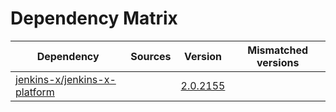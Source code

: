 # Dependency Matrix

Dependency | Sources | Version | Mismatched versions
---------- | ------- | ------- | -------------------
[jenkins-x/jenkins-x-platform](https://github.com/jenkins-x/jenkins-x-platform) |  | [2.0.2155](https://github.com/jenkins-x/jenkins-x-platform/releases/tag/v2.0.2155) | 
